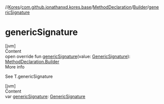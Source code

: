//[Kores](../../../index.md)/[com.github.jonathanxd.kores.base](../../index.md)/[MethodDeclaration](../index.md)/[Builder](index.md)/[genericSignature](generic-signature.md)



# genericSignature  
[jvm]  
Content  
open override fun [genericSignature](generic-signature.md)(value: [GenericSignature](../../../com.github.jonathanxd.kores.generic/-generic-signature/index.md)): [MethodDeclaration.Builder](index.md)  
More info  


See T.genericSignature

  


[jvm]  
Content  
var [genericSignature](generic-signature.md): [GenericSignature](../../../com.github.jonathanxd.kores.generic/-generic-signature/index.md)  



